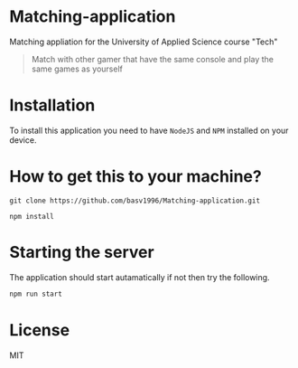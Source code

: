 # Matching-application
Matching appliation for the University of Applied Science course "Tech"

> Match with other gamer that have the same console and play the same games as yourself

# Installation
To install this application you need to have `NodeJS` and `NPM` installed on your device.

# How to get this to your machine?

```
git clone https://github.com/basv1996/Matching-application.git
```
```
npm install
```

# Starting the server
The application should start autamatically if not then try the following.
```bash
npm run start
```

# License
MIT